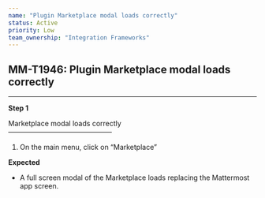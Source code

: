 ```yaml
---
name: "Plugin Marketplace modal loads correctly"
status: Active
priority: Low
team_ownership: "Integration Frameworks"
---
```


## MM-T1946: Plugin Marketplace modal loads correctly

---

**Step 1**

Marketplace modal loads correctly\
———————————————

1. On the main menu, click on “Marketplace”

**Expected**

- A full screen modal of the Marketplace loads replacing the Mattermost app screen.
